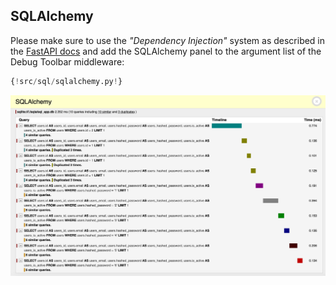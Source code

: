 ## SQLAlchemy

Please make sure to use the *"Dependency Injection"* system as described in the [FastAPI docs](https://fastapi.tiangolo.com/tutorial/sql-databases/#create-a-dependency) and add the SQLAlchemy panel to the argument list of the Debug Toolbar middleware:


```py hl_lines="8"
{!src/sql/sqlalchemy.py!}
```

![SQLAlchemy panel](../img/panels/SQLAlchemy.png)
